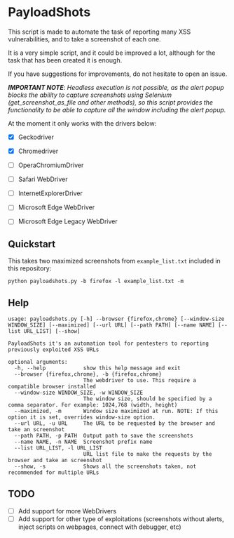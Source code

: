 # PayloadShots

This script is made to automate the task of reporting many XSS vulnerabilities, and to take a screenshot of each one.

It is a very simple script, and it could be improved a lot, although for the task that has been created it is enough.

If you have suggestions for improvements, do not hesitate to open an issue.

***IMPORTANT NOTE**: Headless execution is not possible, as the alert popup blocks the ability to capture screenshots using Selenium (get_screenshot_as_file and other methods), so this script provides the functionality to be able to capture all the window including the alert popup.*

At the moment it only works with the drivers below:
- [x] Geckodriver
- [x] Chromedriver
- [ ] OperaChromiumDriver
- [ ] Safari WebDriver
- [ ] InternetExplorerDriver
- [ ] Microsoft Edge WebDriver
- [ ] Microsoft Edge Legacy WebDriver


## Quickstart
This takes two maximized screenshots from `example_list.txt` included in this repository:
```
python payloadshots.py -b firefox -l example_list.txt -m
```

## Help
```
usage: payloadshots.py [-h] --browser {firefox,chrome} [--window-size WINDOW_SIZE] [--maximized] [--url URL] [--path PATH] [--name NAME] [--list URL_LIST] [--show]

PayloadShots it's an automation tool for pentesters to reporting previously exploited XSS URLs

optional arguments:
  -h, --help            show this help message and exit
  --browser {firefox,chrome}, -b {firefox,chrome}
                        The webdriver to use. This require a compatible browser installed
  --window-size WINDOW_SIZE, -w WINDOW_SIZE
                        The window size, should be specified by a comma separator. For example: 1024,768 (width, height)
  --maximized, -m       Window size maximized at run. NOTE: If this option it is set, overrides window-size option.
  --url URL, -u URL     The URL to be requested by the browser and take an screenshot
  --path PATH, -p PATH  Output path to save the screenshots
  --name NAME, -n NAME  Screenshot prefix name
  --list URL_LIST, -l URL_LIST
                        URL list file to make the requests by the browser and take an screenshot
  --show, -s            Shows all the screenshots taken, not recommended for multiple URLs
  ```

## TODO
- [ ] Add support for more WebDrivers
- [ ] Add support for other type of exploitations (screenshots without alerts, inject scripts on webpages, connect with debugger, etc)
